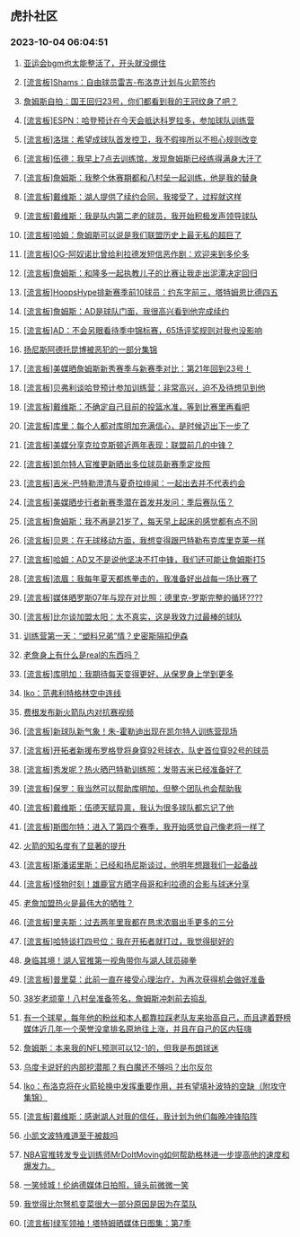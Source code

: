 ## 虎扑社区 
### 2023-10-04 06:04:51

1. [亚运会bgm也太能整活了，开头就没绷住](https://bbs.hupu.com/62322517.html)

2. [[流言板]Shams：自由球员雷吉-布洛克计划与火箭签约](https://bbs.hupu.com/62321698.html)

3. [詹姆斯自拍：国王回归23号，你们都看到我的王冠纹身了吧？](https://bbs.hupu.com/62322274.html)

4. [[流言板]ESPN：哈登预计在今天会抵达科罗拉多，参加球队训练营](https://bbs.hupu.com/62324633.html)

5. [[流言板]洛瑞：希望成球队首发控卫，我不假摔所以不担心规则改变](https://bbs.hupu.com/62324008.html)

6. [[流言板]伍德：我早上7点去训练馆，发现詹姆斯已经练得满身大汗了](https://bbs.hupu.com/62322519.html)

7. [[流言板]詹姆斯：我整个休赛期都和八村垒一起训练，他是我的替身](https://bbs.hupu.com/62323232.html)

8. [[流言板]戴维斯：湖人提供了续约合同，我接受了，过程就这样](https://bbs.hupu.com/62323368.html)

9. [[流言板]戴维斯：我是队内第二老的球员，我开始积极发声领导球队](https://bbs.hupu.com/62322670.html)

10. [[流言板]哈姆：詹姆斯可以说是我们联盟历史上最无私的超巨了](https://bbs.hupu.com/62320303.html)

11. [[流言板]OG-阿奴诺比曾给利拉德发短信恶作剧：欢迎来到多伦多](https://bbs.hupu.com/62323940.html)

12. [[流言板]詹姆斯：和隆多一起执教儿子的比赛让我走出泥潭决定回归](https://bbs.hupu.com/62321025.html)

13. [[流言板]HoopsHype排新赛季前10球员：约东字前三，塔特姆恩比德四五](https://bbs.hupu.com/62324462.html)

14. [[流言板]詹姆斯：AD是球队门面，我很高兴看到他完成续约](https://bbs.hupu.com/62321947.html)

15. [[流言板]AD：不会另眼看待季中锦标赛，65场评奖规则对我也没影响](https://bbs.hupu.com/62323925.html)

16. [扬尼斯阿德托昆博被恶犯的一部分集锦](https://bbs.hupu.com/62321889.html)

17. [[流言板]美媒晒詹姆斯新秀赛季与新赛季对比：第21年回到23号！](https://bbs.hupu.com/62323794.html)

18. [[流言板]贝弗利谈哈登预计参加训练营：非常高兴，迫不及待想见到他](https://bbs.hupu.com/62324723.html)

19. [[流言板]戴维斯：不确定自己目前的投篮水准，等到比赛里再看吧](https://bbs.hupu.com/62323763.html)

20. [[流言板]库里：每个人都对库明加充满信心，是时候迈出下一步了](https://bbs.hupu.com/62324819.html)

21. [[流言板]美媒分享克拉克斯顿近两年表现：联盟前几的中锋？](https://bbs.hupu.com/62323768.html)

22. [[流言板]凯尔特人官推更新晒出多位球员新赛季定妆照](https://bbs.hupu.com/62323864.html)

23. [[流言板]吉米-巴特勒澄清与夏奇拉绯闻：一起出去并不代表约会](https://bbs.hupu.com/62324708.html)

24. [[流言板]美媒晒步行者新赛季潜在首发并发问：季后赛队伍？](https://bbs.hupu.com/62324661.html)

25. [[流言板]詹姆斯：我不再是21岁了，每天早上起床的感觉都有点不同](https://bbs.hupu.com/62319893.html)

26. [[流言板]贝恩：在无球移动方面，我想变得跟巴特勒布克库里克莱一样](https://bbs.hupu.com/62321615.html)

27. [[流言板]哈姆：AD又不是说他坚决不打中锋，我们还可能让詹姆斯打5](https://bbs.hupu.com/62318660.html)

28. [[流言板]浓眉：我每年夏天都练拳击的，我准备好出战每一场比赛了](https://bbs.hupu.com/62323855.html)

29. [[流言板]媒体晒罗斯07年与现在对比照：德里克-罗斯完整的循环????](https://bbs.hupu.com/62324668.html)

30. [[流言板]比尔谈加盟太阳：太不真实，这是我效力过最棒的球队](https://bbs.hupu.com/62323885.html)

31. [训练营第一天：“塑料兄弟”情？史密斯隔扣伊森](https://bbs.hupu.com/62324866.html)

32. [老詹身上有什么是real的东西吗？](https://bbs.hupu.com/62324382.html)

33. [[流言板]库明加：我期待每天变得更好，从保罗身上学到更多](https://bbs.hupu.com/62324771.html)

34. [Iko：范弗利特格林空中连线](https://bbs.hupu.com/62324776.html)

35. [费根发布新火箭队内对抗赛视频](https://bbs.hupu.com/62324750.html)

36. [[流言板]新球队新气象！朱-霍勒迪出现在凯尔特人训练营现场](https://bbs.hupu.com/62324651.html)

37. [[流言板]开拓者新援布罗格登将身穿92号球衣，队史首位穿92号的球员](https://bbs.hupu.com/62322169.html)

38. [[流言板]秀发呢？热火晒巴特勒训练照：发带吉米已经准备好了](https://bbs.hupu.com/62324405.html)

39. [[流言板]保罗：我当然可以帮助库明加，但整个团队也会帮助我](https://bbs.hupu.com/62324786.html)

40. [[流言板]戴维斯：伍德天赋异禀，我认为很多球队都忘记了他](https://bbs.hupu.com/62322762.html)

41. [[流言板]斯图尔特：进入了第四个赛季，我开始感觉自己像老将一样了](https://bbs.hupu.com/62324562.html)

42. [火箭的知名度有了显著的提升](https://bbs.hupu.com/62323840.html)

43. [[流言板]斯潘诺里斯：已经和扬尼斯谈过，他明年想跟我们一起备战](https://bbs.hupu.com/62324688.html)

44. [[流言板]怪物时刻！雄鹿官方晒字母哥和利拉德的合影与球迷分享](https://bbs.hupu.com/62322509.html)

45. [老詹加盟热火是最伟大的牺牲？](https://bbs.hupu.com/62324801.html)

46. [[流言板]里夫斯：过去两年里我都在恳求浓眉出手更多的三分](https://bbs.hupu.com/62318839.html)

47. [[流言板]哈特谈打四号位：我在开拓者就打过，我觉得挺好的](https://bbs.hupu.com/62324682.html)

48. [身临其境！湖人官推第一视角带你与湖人球员碰拳](https://bbs.hupu.com/62324611.html)

49. [[流言板]普里莫：此前一直在接受心理治疗，为再次获得机会做好准备](https://bbs.hupu.com/62324736.html)

50. [38岁老顽童！八村垒准备签名，詹姆斯冲刺前去捣乱](https://bbs.hupu.com/62322183.html)

51. [有一个球星，每年他的粉丝和本人都靠拉踩老队友来抬高自己，而且逮着野榜媒体近几年一个荣誉没拿排名原地往上涨，并且在自己的区内狂嗨](https://bbs.hupu.com/62325123.html)

52. [詹姆斯：本来我的NFL预测可以12-1的，但我是布朗球迷](https://bbs.hupu.com/62323092.html)

53. [乌度卡说好的内部挖潜那？有白魔还不够吗？出尔反尔](https://bbs.hupu.com/62323564.html)

54. [Iko：布洛克将在火箭轮换中发挥重要作用，并有望填补波特的空缺（附攻守集锦）](https://bbs.hupu.com/62322687.html)

55. [[流言板]戴维斯：感谢湖人对我的信任，我计划为他们每晚冲锋陷阵](https://bbs.hupu.com/62322885.html)

56. [小凯文波特难道至于被裁吗](https://bbs.hupu.com/62323675.html)

57. [NBA官推转发专业训练师MrDoItMoving如何帮助格林进一步提高他的速度和爆发力。](https://bbs.hupu.com/62323692.html)

58. [一笑倾城！伦纳德媒体日拍照，镜头前微微一笑](https://bbs.hupu.com/62324519.html)

59. [我觉得比尔弩机变菜很大一部分原因是因为在菜队](https://bbs.hupu.com/62324759.html)

60. [[流言板]绿军领袖！塔特姆晒媒体日图集：第7季](https://bbs.hupu.com/62324557.html)

